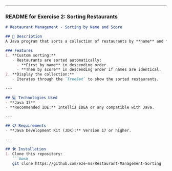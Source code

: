 
---

### **README for Exercise 2: Sorting Restaurants**

```markdown
# Restaurant Management - Sorting by Name and Score

## 📄 Description
A Java program that sorts a collection of restaurants by **name** and **score** in descending order. This exercise uses `TreeSet` and implements the `Comparable` interface to define custom sorting logic.

### Features
1. **Custom sorting:**
   - Restaurants are sorted automatically:
     - **First by name** in descending order.
     - **Then by score** in descending order if names are identical.
2. **Display the collection:**
   - Iterates through the `TreeSet` to show the sorted restaurants.

---

## 💻 Technologies Used
- **Java 17**
- **Recommended IDE:** IntelliJ IDEA or any compatible with Java.

---

## 📋 Requirements
- **Java Development Kit (JDK):** Version 17 or higher.

---

## 🛠️ Installation
1. Clone this repository:
   ```bash
   git clone https://github.com/eze-ms/Restaurant-Management-Sorting
